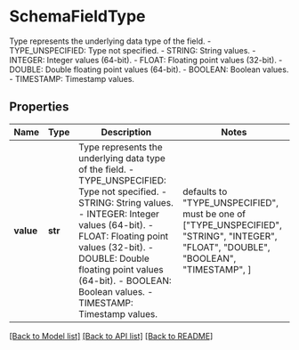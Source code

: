 # SchemaFieldType

Type represents the underlying data type of the field.   - TYPE_UNSPECIFIED: Type not specified.  - STRING: String values.  - INTEGER: Integer values (64-bit).  - FLOAT: Floating point values (32-bit).  - DOUBLE: Double floating point values (64-bit).  - BOOLEAN: Boolean values.  - TIMESTAMP: Timestamp values.

## Properties
Name | Type | Description | Notes
------------ | ------------- | ------------- | -------------
**value** | **str** | Type represents the underlying data type of the field.   - TYPE_UNSPECIFIED: Type not specified.  - STRING: String values.  - INTEGER: Integer values (64-bit).  - FLOAT: Floating point values (32-bit).  - DOUBLE: Double floating point values (64-bit).  - BOOLEAN: Boolean values.  - TIMESTAMP: Timestamp values. | defaults to "TYPE_UNSPECIFIED",  must be one of ["TYPE_UNSPECIFIED", "STRING", "INTEGER", "FLOAT", "DOUBLE", "BOOLEAN", "TIMESTAMP", ]

[[Back to Model list]](../README.md#documentation-for-models) [[Back to API list]](../README.md#documentation-for-api-endpoints) [[Back to README]](../README.md)


